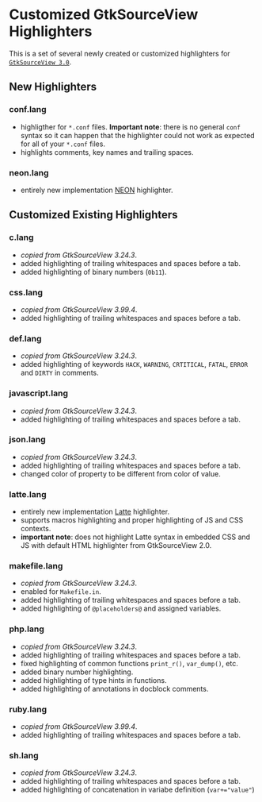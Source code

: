 Customized GtkSourceView Highlighters
=====================================

This is a set of several newly created or customized highlighters for
[`GtkSourceView 3.0`](https://github.com/GNOME/gtksourceview).


New Highlighters
----------------
### conf.lang
* highligther for `*.conf` files. **Important note**: there is no general `conf` syntax so it can happen that the highlighter could not work as expected for all of your `*.conf` files.
* highlights comments, key names and trailing spaces.

### neon.lang
* entirely new implementation [NEON](https://ne-on.org/) highlighter.


Customized Existing Highlighters
--------------------------------
### c.lang
* *copied from GtkSourceView 3.24.3*.
* added highlighting of trailing whitespaces and spaces before a tab.
* added highlighting of binary numbers (`0b11`).

### css.lang
* *copied from GtkSourceView 3.99.4*.
* added highlighting of trailing whitespaces and spaces before a tab.

### def.lang
* *copied from GtkSourceView 3.24.3*.
* added highlighting of keywords `HACK`, `WARNING`, `CRTITICAL`, `FATAL`, `ERROR` and `DIRTY` in comments.

### javascript.lang
* *copied from GtkSourceView 3.24.3*.
* added highlighting of trailing whitespaces and spaces before a tab.

### json.lang
* *copied from GtkSourceView 3.24.3*.
* added highlighting of trailing whitespaces and spaces before a tab.
* changed color of property to be different from color of value.

### latte.lang
* entirely new implementation [Latte](https://latte.nette.org/) highlighter.
* supports macros highlighting and proper highlighting of JS and CSS contexts.
* **important note**: does not highlight Latte syntax in embedded CSS and JS with default HTML highlighter from GtkSourceView 2.0.

### makefile.lang
* *copied from GtkSourceView 3.24.3*.
* enabled for `Makefile.in`.
* added highlighting of trailing whitespaces and spaces before a tab.
* added highlighting of `@placeholders@` and assigned variables.

### php.lang
* *copied from GtkSourceView 3.24.3*.
* added highlighting of trailing whitespaces and spaces before a tab.
* fixed highlighting of common functions `print_r()`, `var_dump()`, etc.
* added binary number highlighting.
* added highlighting of type hints in functions.
* added highlighting of annotations in docblock comments.

### ruby.lang
* *copied from GtkSourceView 3.99.4*.
* added highlighting of trailing whitespaces and spaces before a tab.

### sh.lang
* *copied from GtkSourceView 3.24.3*.
* added highlighting of trailing whitespaces and spaces before a tab.
* added highlighting of concatenation in variabe definition (`var+="value"`)

